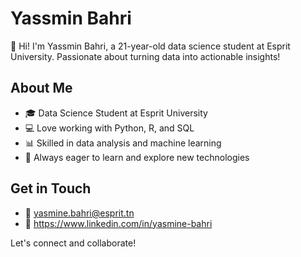 # Yassmin Bahri

👋 Hi! I'm Yassmin Bahri, a 21-year-old data science student at Esprit University. Passionate about turning data into actionable insights!

## About Me

- 🎓 Data Science Student at Esprit University
- 💻 Love working with Python, R, and SQL
- 📊 Skilled in data analysis and machine learning
- 🌱 Always eager to learn and explore new technologies

## Get in Touch

- 📧 yasmine.bahri@esprit.tn
- 💼 https://www.linkedin.com/in/yasmine-bahri

Let's connect and collaborate!
